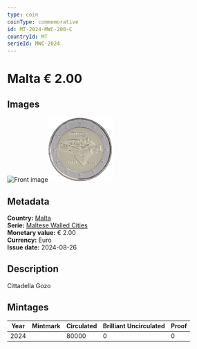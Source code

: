 ```yaml
---
type: coin
coinType: commemorative
id: MT-2024-MWC-200-C
countryId: MT
serieId: MWC-2024
---
```


# Malta € 2.00

## Images

<img src="../../Images/common-2007-200.webp" height="150" alt="Front image"><img src="Images/MT-2024-200.webp" height="150" alt="Back image">

## Metadata

**Country:** [Malta](../../Countries/Malta/index.md)\
**Serie:** [Maltese Walled Cities](index.md)\
**Monetary value:** € 2.00\
**Currency:** Euro\
**Issue date:** 2024-08-26

## Description

Cittadella Gozo

## Mintages

| Year | Mintmark | Circulated | Brilliant Uncirculated | Proof |
| ---- | -------- | ---------- | ---------------------- | ----- |
| 2024 |          | 80000      | 0                      | 0     |
